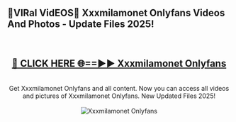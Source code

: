 <h2>🔴VIRal VidEOS🔴 Xxxmilamonet Onlyfans Videos And Photos - Update Files 2025!</h2>
<br>
<div align="center">
<h2><a href="https://virallinks.top/odZfE0" rel="nofollow">🔴 CLICK HERE 🌐==►► Xxxmilamonet Onlyfans</a></h2>
<br>
Get Xxxmilamonet Onlyfans and all content. Now you can access all videos and pictures of Xxxmilamonet Onlyfans. New Updated Files 2025!
<br>
<br>
<a href="https://virallinks.top/odZfE0" rel="nofollow" data-target="animated-image.originalLink"><img src="https://i.imgur.com/dJHk4Zq.gif)" alt="Xxxmilamonet Onlyfans" style="max-width: 100%; display: inline-block;" data-target="animated-image.originalImage"></a>
</div>
<br>
